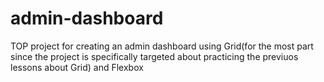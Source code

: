 # admin-dashboard
TOP project for creating an admin dashboard using Grid(for the most part since the project is specifically targeted about practicing the previuos lessons about Grid) and Flexbox
